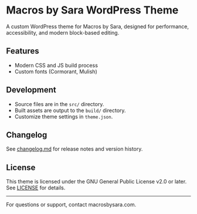 # Macros by Sara WordPress Theme

A custom WordPress theme for Macros by Sara, designed for performance, accessibility, and modern block-based editing.

## Features

-   Modern CSS and JS build process
-   Custom fonts (Cormorant, Mulish)

## Development

-   Source files are in the `src/` directory.
-   Built assets are output to the `build/` directory.
-   Customize theme settings in `theme.json`.

## Changelog

See [changelog.md](./changelog.md) for release notes and version history.

## License

This theme is licensed under the GNU General Public License v2.0 or later. See [LICENSE](https://www.gnu.org/licenses/old-licenses/gpl-2.0.html) for details.

---

For questions or support, contact macrosbysara.com.
